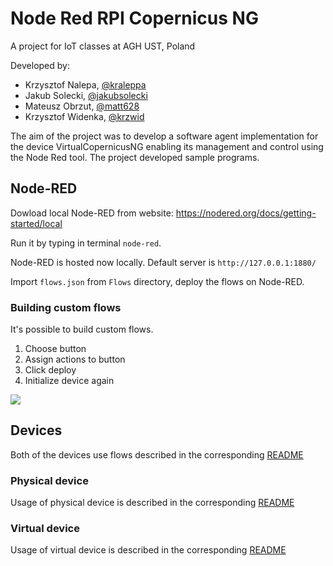 # Node Red RPI Copernicus NG
A project for IoT classes at AGH UST, Poland

Developed by:
- Krzysztof Nalepa, [@kraleppa](https://github.com/kraleppa)
- Jakub Solecki, [@jakubsolecki](https://github.com/jakubsolecki)
- Mateusz Obrzut, [@matt628](https://github.com/matt628)
- Krzysztof Widenka, [@krzwid](https://github.com/krzwid)

The aim of the project was to develop a software agent implementation for the device
VirtualCopernicusNG enabling its management and control using the Node Red tool.
The project developed sample programs. 

## Node-RED

Dowload local Node-RED from website: https://nodered.org/docs/getting-started/local

Run it by typing in terminal `node-red`.

Node-RED is hosted now locally. 
Default server is `http://127.0.0.1:1880/`

Import `flows.json` from `Flows` directory, deploy the flows on Node-RED. 

### Building custom flows

It's possible to build custom flows.
1. Choose button 
2. Assign actions to button
3. Click deploy
4. Initialize  device again

![](docs/create_flows.gif)

## Devices

Both of the devices use flows described in the corresponding [README](./flows/README.md)

### Physical device
Usage of physical device is described in the corresponding [README](./physical_device/README.md) 

### Virtual device
Usage of virtual device is described in the corresponding [README](./virtual_device/README.md) 

